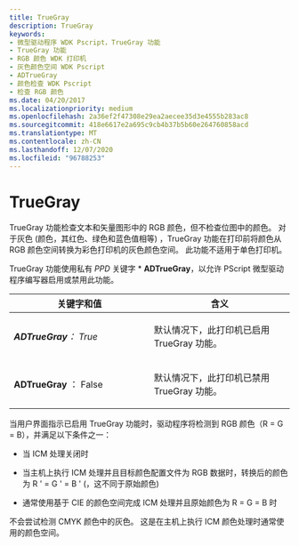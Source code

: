 ```yaml
---
title: TrueGray
description: TrueGray
keywords:
- 微型驱动程序 WDK Pscript，TrueGray 功能
- TrueGray 功能
- RGB 颜色 WDK 打印机
- 灰色颜色空间 WDK Pscript
- ADTrueGray
- 颜色检查 WDK Pscript
- 检查 RGB 颜色
ms.date: 04/20/2017
ms.localizationpriority: medium
ms.openlocfilehash: 2a36ef2f47308e29ea2aecee35d3e4555b283ac8
ms.sourcegitcommit: 418e6617e2a695c9cb4b37b5b60e264760858acd
ms.translationtype: MT
ms.contentlocale: zh-CN
ms.lasthandoff: 12/07/2020
ms.locfileid: "96788253"
---
```

# <a name="truegray"></a>TrueGray





TrueGray 功能检查文本和矢量图形中的 RGB 颜色，但不检查位图中的颜色。 对于灰色 (颜色，其红色、绿色和蓝色值相等) ，TrueGray 功能在打印前将颜色从 RGB 颜色空间转换为彩色打印机的灰色颜色空间。 此功能不适用于单色打印机。

TrueGray 功能使用私有 *PPD* 关键字 \* **ADTrueGray**，以允许 PScript 微型驱动程序编写器启用或禁用此功能。

<table>
<colgroup>
<col width="50%" />
<col width="50%" />
</colgroup>
<thead>
<tr class="header">
<th>关键字和值</th>
<th>含义</th>
</tr>
</thead>
<tbody>
<tr class="odd">
<td><p><em><strong>ADTrueGray</strong>： True</p></td>
<td><p>默认情况下，此打印机已启用 TrueGray 功能。</p></td>
</tr>
<tr class="even">
<td><p></em><strong>ADTrueGray </strong> ： False</p></td>
<td><p>默认情况下，此打印机已禁用 TrueGray 功能。</p></td>
</tr>
</tbody>
</table>

 

当用户界面指示已启用 TrueGray 功能时，驱动程序将检测到 RGB 颜色（R = G = B），并满足以下条件之一：

-   当 ICM 处理关闭时

-   当主机上执行 ICM 处理并且目标颜色配置文件为 RGB 数据时，转换后的颜色为 R ' = G ' = B ' (，这不同于原始颜色) 

-   通常使用基于 CIE 的颜色空间完成 ICM 处理并且原始颜色为 R = G = B 时

不会尝试检测 CMYK 颜色中的灰色。 这是在主机上执行 ICM 颜色处理时通常使用的颜色空间。

 

 




